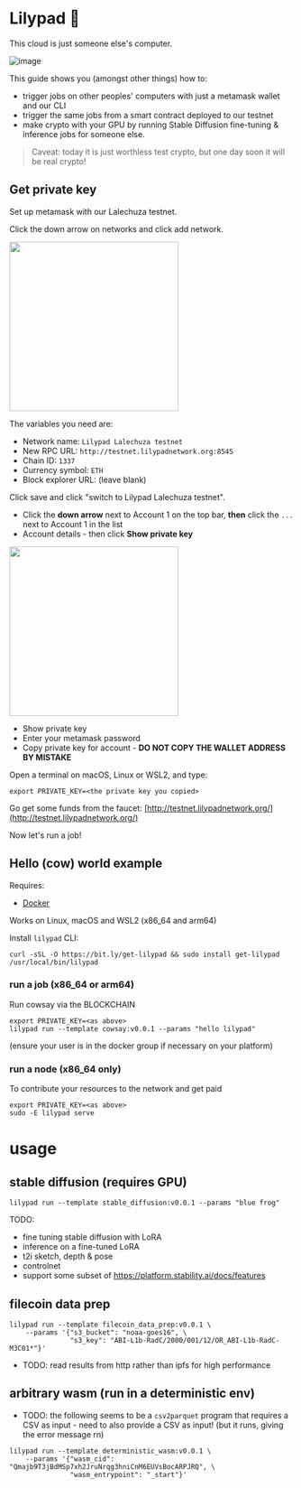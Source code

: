 # Lilypad 🍃

This cloud is just someone else's computer.

![image](https://github.com/bacalhau-project/lilypad/assets/264658/d91dad9a-ca46-43d4-a94b-d33454efc7ae)

This guide shows you (amongst other things) how to:

* trigger jobs on other peoples' computers with just a metamask wallet and our CLI
* trigger the same jobs from a smart contract deployed to our testnet
* make crypto with your GPU by running Stable Diffusion fine-tuning & inference jobs for someone else.

> Caveat: today it is just worthless test crypto, but one day soon it will be real crypto!


## Get private key

Set up metamask with our Lalechuza testnet.

Click the down arrow on networks and click add network.

<img src="https://github.com/bacalhau-project/lilypad/assets/264658/9f4bd43e-aef1-4d7b-8441-082b0355298f" width="300">

The variables you need are:

* Network name: `Lilypad Lalechuza testnet`
* New RPC URL: `http://testnet.lilypadnetwork.org:8545`
* Chain ID: `1337`
* Currency symbol: `ETH`
* Block explorer URL: (leave blank)

Click save and click "switch to Lilypad Lalechuza testnet".

* Click the **down arrow** next to Account 1 on the top bar, **then** click the `...` next to Account 1 in the list
* Account details - then click **Show private key**

<img src="https://github.com/bacalhau-project/lilypad/assets/264658/4e947efb-888c-4c85-9990-ab01cb889516" width="300">

* Show private key
* Enter your metamask password
* Copy private key for account - **DO NOT COPY THE WALLET ADDRESS BY MISTAKE**

Open a terminal on macOS, Linux or WSL2, and type:
```
export PRIVATE_KEY=<the private key you copied>
```

Go get some funds from the faucet: [http://testnet.lilypadnetwork.org/](http://testnet.lilypadnetwork.org/)

Now let's run a job!

## Hello (cow) world example

Requires:
* [Docker](https://docs.docker.com/engine/install/)

Works on Linux, macOS and WSL2 (x86_64 and arm64)

Install `lilypad` CLI:
```
curl -sSL -O https://bit.ly/get-lilypad && sudo install get-lilypad /usr/local/bin/lilypad
```

### run a job (x86_64 or arm64)
Run cowsay via the BLOCKCHAIN
```
export PRIVATE_KEY=<as above>
lilypad run --template cowsay:v0.0.1 --params "hello lilypad"
```
(ensure your user is in the docker group if necessary on your platform)

### run a node (x86_64 only)
To contribute your resources to the network and get paid
```
export PRIVATE_KEY=<as above>
sudo -E lilypad serve
```

# usage

## stable diffusion (requires GPU)

```
lilypad run --template stable_diffusion:v0.0.1 --params "blue frog"
```

TODO:
* fine tuning stable diffusion with LoRA
* inference on a fine-tuned LoRA
* t2i sketch, depth & pose
* controlnet
* support some subset of https://platform.stability.ai/docs/features

## filecoin data prep

```
lilypad run --template filecoin_data_prep:v0.0.1 \
	--params '{"s3_bucket": "noaa-goes16", \
	           "s3_key": "ABI-L1b-RadC/2000/001/12/OR_ABI-L1b-RadC-M3C01*"}'
```

* TODO: read results from http rather than ipfs for high performance

## arbitrary wasm (run in a deterministic env)

* TODO: the following seems to be a `csv2parquet` program that requires a CSV as input - need to also provide a CSV as input! (but it runs, giving the error message rn)

```
lilypad run --template deterministic_wasm:v0.0.1 \
	--params '{"wasm_cid": "Qmajb9T3jBdMSp7xh2JruNrqg3hniCnM6EUVsBocARPJRQ", \
	           "wasm_entrypoint": "_start"}'
```



